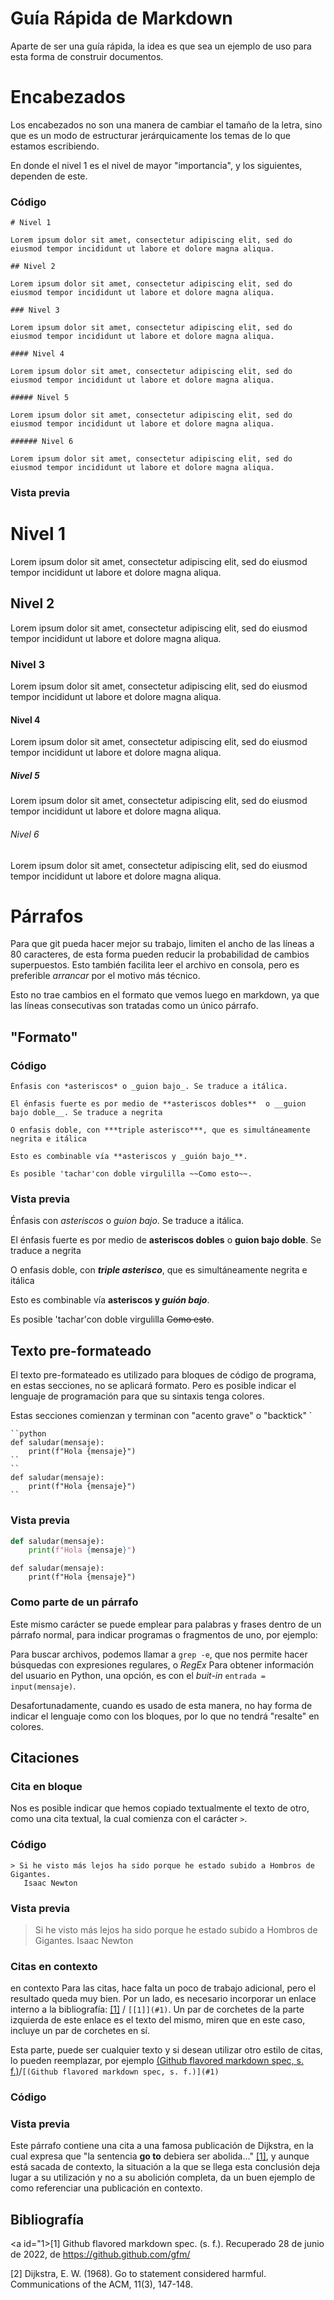 ﻿# Guía Rápida de Markdown
Aparte de ser una guía rápida, la idea es que sea un ejemplo de uso para esta forma de construir documentos.

# Encabezados
Los encabezados no son una manera de cambiar el tamaño de la letra, sino que es un modo de estructurar jerárquicamente los temas de lo que estamos escribiendo.

En donde el nivel 1 es el nivel de mayor "importancia", y los siguientes, dependen de este.

### Código
```
# Nivel 1

Lorem ipsum dolor sit amet, consectetur adipiscing elit, sed do eiusmod tempor incididunt ut labore et dolore magna aliqua. 

## Nivel 2

Lorem ipsum dolor sit amet, consectetur adipiscing elit, sed do eiusmod tempor incididunt ut labore et dolore magna aliqua. 

### Nivel 3

Lorem ipsum dolor sit amet, consectetur adipiscing elit, sed do eiusmod tempor incididunt ut labore et dolore magna aliqua. 

#### Nivel 4

Lorem ipsum dolor sit amet, consectetur adipiscing elit, sed do eiusmod tempor incididunt ut labore et dolore magna aliqua. 

##### Nivel 5

Lorem ipsum dolor sit amet, consectetur adipiscing elit, sed do eiusmod tempor incididunt ut labore et dolore magna aliqua. 

###### Nivel 6

Lorem ipsum dolor sit amet, consectetur adipiscing elit, sed do eiusmod tempor incididunt ut labore et dolore magna aliqua. 
```
### Vista previa
# Nivel 1

Lorem ipsum dolor sit amet, consectetur adipiscing elit, sed do eiusmod tempor incididunt ut labore et dolore magna aliqua. 

## Nivel 2

Lorem ipsum dolor sit amet, consectetur adipiscing elit, sed do eiusmod tempor incididunt ut labore et dolore magna aliqua. 

### Nivel 3

Lorem ipsum dolor sit amet, consectetur adipiscing elit, sed do eiusmod tempor incididunt ut labore et dolore magna aliqua. 

#### Nivel 4

Lorem ipsum dolor sit amet, consectetur adipiscing elit, sed do eiusmod tempor incididunt ut labore et dolore magna aliqua. 

##### Nivel 5

Lorem ipsum dolor sit amet, consectetur adipiscing elit, sed do eiusmod tempor incididunt ut labore et dolore magna aliqua. 

###### Nivel 6

Lorem ipsum dolor sit amet, consectetur adipiscing elit, sed do eiusmod tempor incididunt ut labore et dolore magna aliqua. 

# Párrafos
Para que git pueda hacer mejor su trabajo, limiten el ancho de las líneas a 80 caracteres, de esta forma pueden reducir la probabilidad de cambios superpuestos. Esto también facilita leer el archivo en   consola, pero es preferible _arrancar_ por el motivo más técnico.

Esto no trae cambios en el formato que vemos luego en markdown, ya que las líneas consecutivas son tratadas como un único párrafo.

## "Formato"

### Código
```
Énfasis con *asteriscos* o _guion bajo_. Se traduce a itálica.

El énfasis fuerte es por medio de **asteriscos dobles**  o __guion bajo doble__. Se traduce a negrita

O enfasis doble, con ***triple asterisco***, que es simultáneamente negrita e itálica

Esto es combinable vía **asteriscos y _guión bajo_**.

Es posible 'tachar'con doble virgulilla ~~Como esto~~.
```
### Vista previa
Énfasis con *asteriscos* o _guion bajo_. Se traduce a itálica.

El énfasis fuerte es por medio de **asteriscos dobles**  o __guion bajo doble__. Se traduce a negrita

O enfasis doble, con ***triple asterisco***, que es simultáneamente negrita e itálica

Esto es combinable vía **asteriscos y _guión bajo_**.

Es posible 'tachar'con doble virgulilla ~~Como esto~~.

## Texto pre-formateado
El texto pre-formateado es utilizado para bloques de código de programa, en estas secciones, no se aplicará formato.
Pero es posible indicar el lenguaje de programación para que su sintaxis tenga colores.

Estas secciones comienzan y terminan con "acento grave" o "backtick"  ` 

```
``python
def saludar(mensaje):
	print(f"Hola {mensaje}")
``
``
def saludar(mensaje):
	print(f"Hola {mensaje}")
``
```
### Vista previa
```python
def saludar(mensaje):
	print(f"Hola {mensaje}")
```
```
def saludar(mensaje):
	print(f"Hola {mensaje}")
```

### Como parte de un párrafo
Este mismo carácter se puede emplear para palabras y frases dentro de un párrafo normal, para indicar programas o fragmentos de uno, por ejemplo:

Para buscar archivos, podemos llamar a `grep -e`, que nos permite hacer búsquedas con expresiones regulares, o *RegEx*
Para obtener información del usuario en Python, una opción, es con el *buit-in* `entrada = input(mensaje)`.

Desafortunadamente, cuando es usado de esta manera, no hay forma de indicar el lenguaje como con los bloques, por lo que no tendrá "resalte" en colores.

## Citaciones

### Cita en bloque
Nos es posible indicar que hemos copiado textualmente el texto de otro, como una cita textual, la cual comienza con el carácter `>`.

### Código
```
> Si he visto más lejos ha sido porque he estado subido a Hombros de Gigantes.
   Isaac Newton
```
### Vista previa
> Si he visto más lejos ha sido porque he estado subido a Hombros de Gigantes.
   Isaac Newton

### Citas en contexto
 en contexto
Para las citas, hace falta un poco de trabajo adicional, pero el resultado queda muy bien.
Por un lado, es necesario incorporar un enlace interno a la bibliografía: [[1]](#1) / `[[1]](#1)`. Un par de corchetes de la parte izquierda de este enlace es el texto del mismo, miren que en este caso, incluye un par de corchetes en sí.

Esta parte, puede ser cualquier texto y si desean utilizar otro estilo de citas, lo pueden reemplazar, por ejemplo [(Github flavored markdown spec, s. f.)](#1)/`[(Github flavored markdown spec, s. f.)](#1)`

### Código

### Vista previa
Este párrafo contiene una cita a una famosa publicación de Dijkstra, en la cual expresa que "la sentencia **go to** debiera ser abolida..." [[1]](#1), y aunque está sacada de contexto, la situación a la que se llega esta conclusión deja lugar a su utilización y no a su abolición completa, da un buen ejemplo de como referenciar una publicación en contexto.

## Bibliografía

<a id="1>[1]</a> Github flavored markdown spec. (s. f.). Recuperado 28 de junio de 2022, de https://github.github.com/gfm/

<a id="2">[2]</a> Dijkstra, E. W. (1968). Go to statement considered harmful. Communications of the ACM, 11(3), 147-148.
